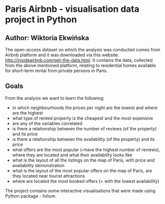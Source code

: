 
# Paris Airbnb - visualisation data project in Python 

## Author: Wiktoria Ekwińska


The open-access dataset on which the analysis was conducted comes from Airbnb platform and it was downloaded via this website: http://insideairbnb.com/get-the-data.html. 
It contains the data, collected from the above mentioned platform, relating to residential homes available for short-term rental from private persons in Paris.


## Goals

From the analysis we want to learn the following:
- in which neighbourhoods the prices per night are the lowest and where are the highest 
- what type of rented property is the cheapest and the most expensive
- are any of the variables correlated
- is there a relationship between the number of reviews (of the property) and its price
- is there a relationship between the availability (of the property) and its price
- what offers are the most popular (=have the highest number of reviews), where they are located and what their availability looks like
- what is the layout of all the listings on the map of Paris, with price and availability demonstration
- what is the layout of the most popular offers on the map of Paris, are they located near tourist attractions
- where are located the most booked offers (= with the lowest availability)

The project contains some interactive visualisations that were made using Python package - folium.

### 
